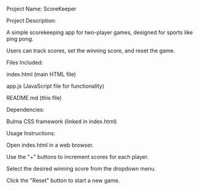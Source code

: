 Project Name: ScoreKeeper
  

Project Description:

A simple scorekeeping app for two-player games, designed for sports like ping pong.

Users can track scores, set the winning score, and reset the game.


Files Included:

index.html (main HTML file)

app.js (JavaScript file for functionality)

README.md (this file)


Dependencies:

Bulma CSS framework (linked in index.html)


Usage Instructions:

Open index.html in a web browser.

Use the "+" buttons to increment scores for each player.

Select the desired winning score from the dropdown menu.

Click the "Reset" button to start a new game.

